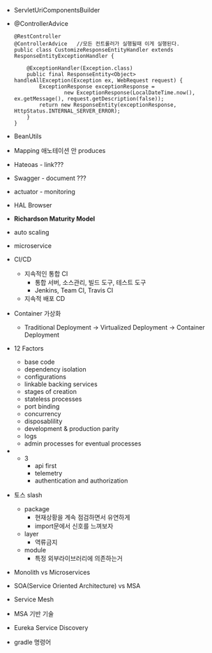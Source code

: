 - ServletUriComponentsBuilder
- @ControllerAdvice
    
    ```
    @RestController
    @ControllerAdvice   //모든 컨트롤러가 실행될때 이게 실행된다.
    public class CustomizeResponseEntityHandler extends ResponseEntityExceptionHandler {
    
        @ExceptionHandler(Exception.class)
        public final ResponseEntity<Object> handleAllException(Exception ex, WebRequest request) {
            ExceptionResponse exceptionResponse =
                    new ExceptionResponse(LocalDateTime.now(), ex.getMessage(), request.getDescription(false));
            return new ResponseEntity(exceptionResponse, HttpStatus.INTERNAL_SERVER_ERROR);
        }
    }
    ```
    
- BeanUtils
- Mapping 애노테이션 안 produces
- Hateoas - link???
- Swagger - document ???
- actuator - monitoring
- HAL Browser
- **Richardson Maturity Model**
- auto scaling
- microservice
- CI/CD
    - 지속적인 통합 CI
        - 통합 서버, 소스관리, 빌드 도구, 테스트 도구
        - Jenkins, Team CI, Travis CI
    - 지속적 배포 CD
- Container 가상화
    - Traditional Deployment → Virtualized Deployment → Container Deployment
- 12 Factors
    - base code
    - dependency isolation
    - configurations
    - linkable backing services
    - stages of creation
    - stateless processes
    - port binding
    - concurrency
    - disposablility
    - development & production parity
    - logs
    - admin processes for eventual processes
- + 3
    - api first
    - telemetry
    - authentication and authorization
- 토스 slash
    - package
        - 현재상황을 계속 점검하면서 유연하게
        - import문에서 신호를 느껴보자
    - layer
        - 역류금지
    - module
        - 특정 외부라이브러리에 의존하는거
- Monolith vs Microservices
- SOA(Service Oriented Architecture) vs MSA
- Service Mesh
- MSA 기반 기술
- Eureka Service Discovery
- gradle 명령어
